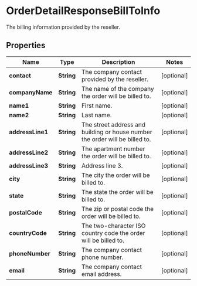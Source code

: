 

# OrderDetailResponseBillToInfo

The billing information provided by the reseller.

## Properties

| Name | Type | Description | Notes |
|------------ | ------------- | ------------- | -------------|
|**contact** | **String** | The company contact provided by the reseller. |  [optional] |
|**companyName** | **String** | The name of the company the order will be billed to. |  [optional] |
|**name1** | **String** | First name. |  [optional] |
|**name2** | **String** | Last name. |  [optional] |
|**addressLine1** | **String** | The street address and building or house number the order will be billed to. |  [optional] |
|**addressLine2** | **String** | The apartment number the order will be billed to. |  [optional] |
|**addressLine3** | **String** | Address line 3. |  [optional] |
|**city** | **String** | The city the order will be billed to. |  [optional] |
|**state** | **String** | The state the order will be billed to. |  [optional] |
|**postalCode** | **String** | The zip or postal code the order will be billed to. |  [optional] |
|**countryCode** | **String** | The two-character ISO country code the order will be billed to. |  [optional] |
|**phoneNumber** | **String** | The company contact phone number. |  [optional] |
|**email** | **String** | The company contact email address. |  [optional] |



